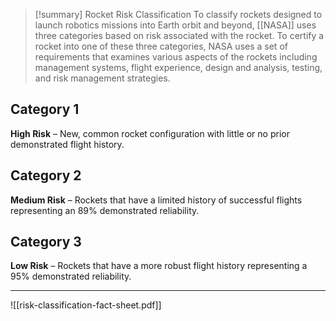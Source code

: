 >[!summary] Rocket Risk Classification
To classify rockets designed to launch robotics missions into Earth orbit and beyond, [[NASA]] uses three categories based on risk associated with the rocket. To certify a rocket into one of these three categories, NASA uses a set of requirements that examines various aspects of the rockets including management systems, flight experience, design and analysis, testing, and risk management strategies.
## Category 1
**High Risk** – New, common rocket configuration with little or no prior demonstrated flight history.

## Category 2
**Medium Risk** – Rockets that have a limited history of successful flights representing an 89% demonstrated reliability. 

## Category 3
**Low Risk** – Rockets that have a more robust flight history representing a 95% demonstrated reliability. 


---

![[risk-classification-fact-sheet.pdf]]